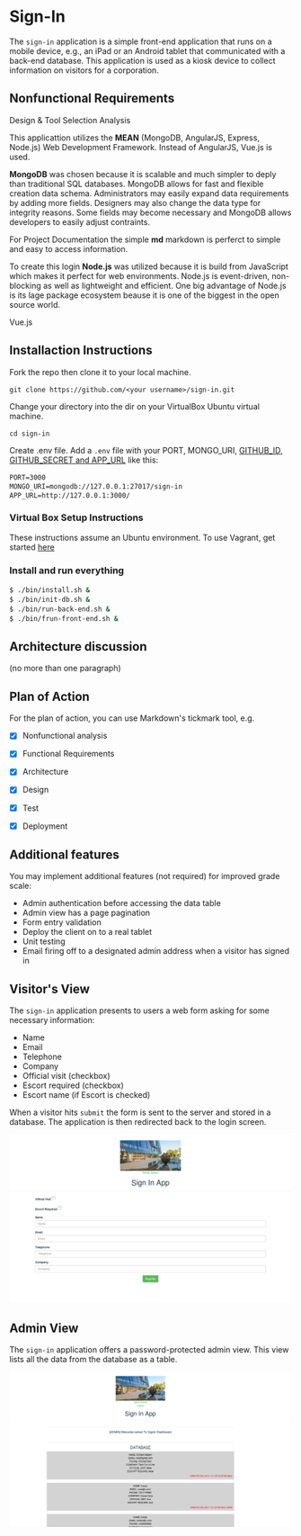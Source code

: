# Sign-In

The `sign-in` application is a simple front-end application that runs on a mobile device, e.g., an iPad or an Android tablet that communicated with a back-end database.  This application is used as a kiosk device to collect information on visitors for a corporation.

## Nonfunctional Requirements
Design & Tool Selection Analysis

This applicattion utilizes the **MEAN** (MongoDB, AngularJS, Express, Node.js) Web Development Framework. Instead of AngularJS, Vue.js is used.

**MongoDB** was chosen because it is scalable and much simpler to deply than traditional SQL databases. MongoDB allows for fast and flexible creation data schema. Administrators may easily expand data requirements by adding more fields. Designers may also change the data type for integrity reasons. Some fields may become necessary and MongoDB allows developers to easily adjust contraints.

For Project Documentation the simple **md** markdown is perferct to simple and easy to access information.

To create this login **Node.js** was utilized because it is build from JavaScript which makes it perfect for web environments. Node.js is event-driven, non-blocking as well as lightweight and efficient. One big advantage of Node.js is its lage package ecosystem beause it is one of the biggest in the open source world.

Vue.js 


## Installaction Instructions
Fork the repo then clone it to your local machine.

```
git clone https://github.com/<your username>/sign-in.git
```

Change your directory into the dir on your VirtualBox Ubuntu virtual machine.  

```
cd sign-in
``` 

Create .env file. Add a `.env` file with your PORT, MONGO_URI, 
[GITHUB_ID, GITHUB_SECRET and APP_URL](https://github.com/jaredhanson/passport-github) like this:
 
```
PORT=3000
MONGO_URI=mongodb://127.0.0.1:27017/sign-in
APP_URL=http://127.0.0.1:3000/
```

### Virtual Box Setup Instructions
These instructions assume an Ubuntu environment.
To use Vagrant, get started [here](#vagrant-setup-instructions)

### Install and run everything
```bash
$ ./bin/install.sh &
$ ./bin/init-db.sh &
$ ./bin/run-back-end.sh &
$ ./bin/frun-front-end.sh &
```


## Architecture discussion 
(no more than one paragraph)

## Plan of Action
For the plan of action, you can use Markdown's tickmark tool, e.g.


- [x] Nonfunctional analysis
- [x] Functional Requirements
- [x] Architecture 
- [x] Design
- [x] Test
- [x] Deployment


## Additional features

You may implement additional features (not required) for improved grade scale:

- Admin authentication before accessing the data table
- Admin view has a page pagination
- Form entry validation
- Deploy the client on to a real tablet
- Unit testing
- Email firing off to a designated admin address when a visitor has signed in


## Visitor's View

The `sign-in` application presents to users a web form asking for some necessary information:

- Name
- Email 
- Telephone
- Company
- Official visit (checkbox)
- Escort required (checkbox)
- Escort name (if Escort is checked)

When a visitor hits `submit` the form is sent to the server and stored in a database.  The application is then redirected back to the login screen.

![View of Visitor Page](resources/images/toro1.png)

## Admin View

The `sign-in` application offers a password-protected admin view.  This view lists all the data from the database as a table.

![View of Admin Page](resources/images/toro3.png)




